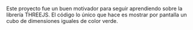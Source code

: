 Este proyecto fue un buen motivador para seguir aprendiendo sobre la librería THREEJS.
El código lo único que hace es mostrar por pantalla un cubo de dimensiones iguales de color verde.
